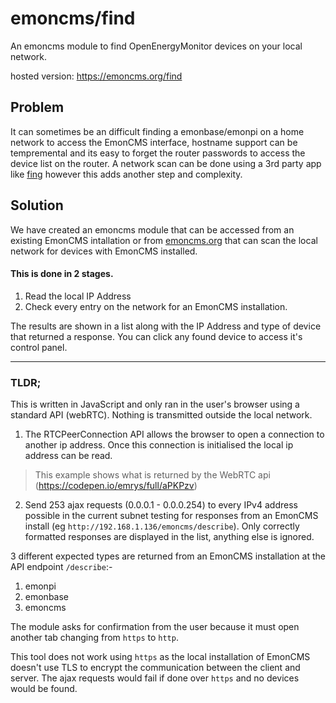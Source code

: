 # emoncms/find

An emoncms module to find OpenEnergyMonitor devices on your local network.

hosted version: https://emoncms.org/find

## Problem
It can sometimes be an difficult finding a emonbase/emonpi on a home network to access the EmonCMS interface, hostname support can be tempremental and its easy to forget the router passwords to access the device list on the router. A network scan can be done using a 3rd party app like [fing](https://play.google.com/store/apps/details?id=com.overlook.android.fing) however this adds another step and complexity.

## Solution
We have created an emoncms module that can be accessed from an existing EmonCMS intallation or from [emoncms.org](https://emoncms.org/find) that can scan the local network for devices with EmonCMS installed.

#### This is done in 2 stages.

1. Read the local IP Address
2. Check every entry on the network for an EmonCMS installation.

The results are shown in a list along with the IP Address and type of device that returned a response. You can click any found device to access it's control panel.

---

### TLDR;
This is written in JavaScript and only ran in the user's browser using a standard API (webRTC). Nothing is transmitted outside the local network.

1. The RTCPeerConnection API allows the browser to open a connection to another ip address. Once this connection is initialised the local ip address can be read. 
> This example shows what is returned by the WebRTC api (https://codepen.io/emrys/full/aPKPzv)

2. Send 253 ajax requests (0.0.0.1 - 0.0.0.254) to every IPv4 address possible in the current subnet testing for responses from an EmonCMS install (eg `http://192.168.1.136/emoncms/describe`). Only correctly formatted responses are displayed in the list, anything else is ignored.

3 different expected types are returned from an EmonCMS installation at the API endpoint `/describe`:-

1. emonpi
2. emonbase
3. emoncms


The module asks for confirmation from the user because it must open another tab changing from `https` to `http`.

This tool does not work using `https` as the local installation of EmonCMS doesn't use TLS to encrypt the communication between the client and server. The ajax requests would fail if done over `https` and no devices would be found.
